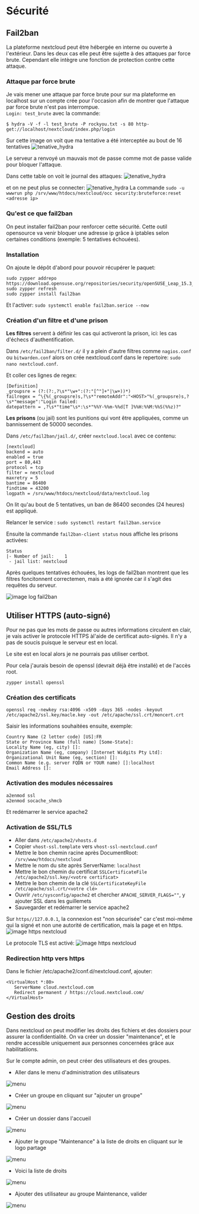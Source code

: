 # Sécurité

## Fail2ban

La plateforme nextcloud peut être hébergée en interne ou ouverte à l'extérieur. Dans les deux cas elle peut être sujette à des attaques par force brute. Cependant elle intègre une fonction de protection contre cette attaque. 

### Attaque par force brute

Je vais mener une attaque par force brute pour sur ma plateforme en localhost sur un compte crée pour l'occasion afin de montrer que l'attaque par force brute n'est pas interrompue.
<br>`Login: test_brute`
avec la commande:
```
$ hydra -V -f -l test_brute -P rockyou.txt -s 80 http-get://localhost/nextcloud/index.php/login
```
Sur cette image on voit que ma tentative a été interceptée au bout de 16 tentatives
![tenative_hydra](https://github.com/1Tyron140/doc/raw/main/images/nextcloud/hydra.jpg "tentative brute force")


Le serveur a renvoyé un mauvais mot de passe comme mot de passe valide pour bloquer l'attaque.

Dans cette table on voit le journal des attaques:
![tenative_hydra](https://github.com/1Tyron140/doc/raw/main/images/nextcloud/bruteforce_attempts.jpg "table bruteforce")

et on ne peut plus se connecter:
![tenative_hydra](https://github.com/1Tyron140/doc/raw/main/images/nextcloud/connexion_refusee.jpg "accès bloqué")
La commande `sudo -u wwwrun php /srv/www/htdocs/nextcloud/occ security:bruteforce:reset <adresse ip>`
### Qu'est ce que fail2ban

On peut installer fail2ban pour renforcer cette sécurité. Cette outil opensource va venir bloquer une adresse ip grâce à iptables selon certaines conditions (exemple: 5 tentatives échouées). 

### Installation

On ajoute le dépôt d'abord pour pouvoir récupérer le paquet:
```
sudo zypper addrepo https://download.opensuse.org/repositories/security/openSUSE_Leap_15.3_Update/security.repo
sudo zypper refresh
sudo zypper install fail2ban
```
Et l'activer: `sudo systemctl enable fail2ban.serice --now`
### Création d'un filtre et d'une prison

__Les filtres__ servent à définir les cas qui activeront la prison, ici: les cas d'échecs d'authentification.

Dans `/etc/fail2ban/filter.d/` il y a plein d'autre filtres comme `nagios.conf` ou `bitwarden.conf` alors on crée nextcloud.conf dans le repertoire: `sudo nano nextcloud.conf`.

Et coller ces lignes de regex: 
```
[Definition]
_groupsre = (?:(?:,?\s*"\w+":(?:"[^"]+"|\w+))*)
failregex = ^\{%(_groupsre)s,?\s*"remoteAddr":"<HOST>"%(_groupsre)s,?\s*"message":"Login failed:
datepattern = ,?\s*"time"\s*:\s*"%%Y-%%m-%%d[T ]%%H:%%M:%%S(%%z)?"
```

__Les prisons__ (ou jail) sont les punitions qui vont être appliquées, comme un bannissement de 50000 secondes.

Dans `/etc/fail2ban/jail.d/`, créer `nextcloud.local` avec ce contenu:

```
[nextcloud]
backend = auto
enabled = true
port = 80,443
protocol = tcp
filter = nextcloud
maxretry = 5
bantime = 86400
findtime = 43200
logpath = /srv/www/htdocs/nextcloud/data/nextcloud.log
```
On lit qu'au bout de 5 tentatives, un ban de 86400 secondes (24 heures) est appliqué.

Relancer le service : `sudo systemctl restart fail2ban.service`

Ensuite la commande `fail2ban-client status` nous affiche les prisons activées:

```
Status
|- Number of jail:    1
 - jail list: nextcloud
```
Après quelques tentatives échouées, les logs de fail2ban montrent que les filtres foncitonnent correctemen, mais a été ignorée car il s'agit des requêtes du serveur.

![image log fail2ban](https://github.com/1Tyron140/doc/raw/main/images/nextcloud/fail2ban_log.jpg)

## Utiliser HTTPS (auto-signé)

Pour ne pas que les mots de passe ou autres informations circulent en clair, je vais activer le protocole HTTPS àl'aide de certificat auto-signés. Il n'y a pas de soucis puisque le serveur est en local.

Le site est en local alors je ne pourrais pas utiliser certbot.

Pour cela j'aurais besoin de openssl (devrait déjà être installé) et de l'accès root.

`zypper install openssl `

### Création des certificats

`openssl req -newkey rsa:4096 -x509 -days 365 -nodes -keyout /etc/apache2/ssl.key/macle.key -out /etc/apache/ssl.crt/moncert.crt`

Saisir les informations souhaitées ensuite, exemple:
```
Country Name (2 letter code) [US]:FR
State or Province Name (full name) [Some-State]:
Locality Name (eg, city) []:
Organization Name (eg, company) [Internet Widgits Pty Ltd]:
Organizational Unit Name (eg, section) []:
Common Name (e.g. server FQDN or YOUR name) []:localhost
Email Address []:
```

### Activation des modules nécessaires

```
a2enmod ssl
a2enmod socache_shmcb
```

Et redémarrer le service apache2

### Activation de SSL/TLS

* Aller dans `/etc/apache2/vhosts.d`
* Copier `vhost-ssl.template` vers `vhost-ssl-nextcloud.conf`
* Mettre le bon chemin racine après DocumentRoot: `/srv/www/htdocs/nextcloud`
* Mettre le nom du site après ServerName: `localhost`
* Mettre le bon chemin du certificat `SSLCertificateFile /etc/apache2/ssl.key/<votre certificat>`
* Mettre le bon chemin de la clé `SSLCertificateKeyFile /etc/apache/ssl.crt/<votre clé>`
* Ouvrir `/etc/sysconfig/apache2` et chercher `APACHE_SERVER_FLAGS=""`, y ajouter SSL dans les guillemets
* Sauvegarder et redémarrer le service apache2


Sur `https//127.0.0.1`, la connexion est "non sécurisée" car c'est moi-même qui la signé et non une autorité de certification, mais la page et en https.
![image https nextcloud](https://github.com/1Tyron140/doc/raw/main/images/nextcloud/nextcloud_https_1.jpg)

Le protocole TLS est activé:
![image https nextcloud](https://github.com/1Tyron140/doc/raw/main/images/nextcloud/page_chiffree.jpg)

### Redirection http vers https

Dans le fichier /etc/apache2/conf.d/nextcloud.conf, ajouter:
```
<VirtualHost *:80>
   ServerName cloud.nextcloud.com
   Redirect permanent / https://cloud.nextcloud.com/
</VirtualHost>
```

## Gestion des droits

Dans nextcloud on peut modifier les droits des fichiers et des dossiers pour assurer la confidentialité.
On va créer un dossier "maintenance", et le rendre accessible uniquement aux personnes concernées grâce aux habilitatiions.

Sur le compte admin, on peut créer des utilisateurs et des groupes.

* Aller dans le menu d'administration des utilisateurs

![menu](https://github.com/1Tyron140/doc/raw/main/images/nextcloud/menu_users.png)

* Créer un groupe en cliquant sur "ajouter un groupe"

![menu](https://github.com/1Tyron140/doc/raw/main/images/nextcloud/creer_groupe.png)

* Créer un dossier dans l'accueil

![menu](https://github.com/1Tyron140/doc/raw/main/images/nextcloud/nvo_dossier.png)

* Ajouter le groupe "Maintenance" à la liste de droits en cliquant sur le logo partage

![menu](https://github.com/1Tyron140/doc/raw/main/images/nextcloud/partage_groupe.png)

* Voici la liste de droits

![menu](https://github.com/1Tyron140/doc/raw/main/images/nextcloud/droits.png)

* Ajouter des utilisateur au groupe Maintenance, valider

![menu](https://github.com/1Tyron140/doc/raw/main/images/nextcloud/ajout_user_groupe.png)
